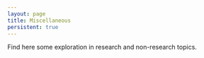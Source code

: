 ```yaml
---
layout: page
title: Miscellaneous
persistent: true
---
```


<p class="message">
  Find here some exploration in research and non-research topics.
</p>

